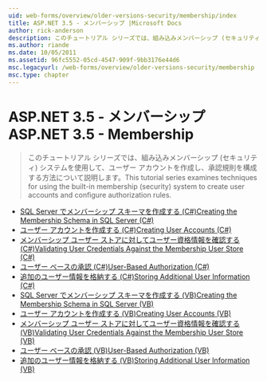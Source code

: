 ```yaml
---
uid: web-forms/overview/older-versions-security/membership/index
title: ASP.NET 3.5 - メンバーシップ |Microsoft Docs
author: rick-anderson
description: このチュートリアル シリーズでは、組み込みメンバーシップ (セキュリティ) システムを使用して、ユーザー アカウントを作成し、承認規則を構成する方法について説明します。
ms.author: riande
ms.date: 10/05/2011
ms.assetid: 96fc5552-05cd-4547-909f-9bb3176e44d6
msc.legacyurl: /web-forms/overview/older-versions-security/membership
msc.type: chapter
---
```

<a name="aspnet-35---membership"></a><span data-ttu-id="ad72d-103">ASP.NET 3.5 - メンバーシップ</span><span class="sxs-lookup"><span data-stu-id="ad72d-103">ASP.NET 3.5 - Membership</span></span>
====================
> <span data-ttu-id="ad72d-104">このチュートリアル シリーズでは、組み込みメンバーシップ (セキュリティ) システムを使用して、ユーザー アカウントを作成し、承認規則を構成する方法について説明します。</span><span class="sxs-lookup"><span data-stu-id="ad72d-104">This tutorial series examines techniques for using the built-in membership (security) system to create user accounts and configure authorization rules.</span></span>


- [<span data-ttu-id="ad72d-105">SQL Server でメンバーシップ スキーマを作成する (C#)</span><span class="sxs-lookup"><span data-stu-id="ad72d-105">Creating the Membership Schema in SQL Server (C#)</span></span>](creating-the-membership-schema-in-sql-server-cs.md)
- [<span data-ttu-id="ad72d-106">ユーザー アカウントを作成する (C#)</span><span class="sxs-lookup"><span data-stu-id="ad72d-106">Creating User Accounts (C#)</span></span>](creating-user-accounts-cs.md)
- [<span data-ttu-id="ad72d-107">メンバーシップ ユーザー ストアに対してユーザー資格情報を確認する (C#)</span><span class="sxs-lookup"><span data-stu-id="ad72d-107">Validating User Credentials Against the Membership User Store (C#)</span></span>](validating-user-credentials-against-the-membership-user-store-cs.md)
- [<span data-ttu-id="ad72d-108">ユーザー ベースの承認 (C#)</span><span class="sxs-lookup"><span data-stu-id="ad72d-108">User-Based Authorization (C#)</span></span>](user-based-authorization-cs.md)
- [<span data-ttu-id="ad72d-109">追加のユーザー情報を格納する (C#)</span><span class="sxs-lookup"><span data-stu-id="ad72d-109">Storing Additional User Information (C#)</span></span>](storing-additional-user-information-cs.md)
- [<span data-ttu-id="ad72d-110">SQL Server でメンバーシップ スキーマを作成する (VB)</span><span class="sxs-lookup"><span data-stu-id="ad72d-110">Creating the Membership Schema in SQL Server (VB)</span></span>](creating-the-membership-schema-in-sql-server-vb.md)
- [<span data-ttu-id="ad72d-111">ユーザー アカウントを作成する (VB)</span><span class="sxs-lookup"><span data-stu-id="ad72d-111">Creating User Accounts (VB)</span></span>](creating-user-accounts-vb.md)
- [<span data-ttu-id="ad72d-112">メンバーシップ ユーザー ストアに対してユーザー資格情報を確認する (VB)</span><span class="sxs-lookup"><span data-stu-id="ad72d-112">Validating User Credentials Against the Membership User Store (VB)</span></span>](validating-user-credentials-against-the-membership-user-store-vb.md)
- [<span data-ttu-id="ad72d-113">ユーザー ベースの承認 (VB)</span><span class="sxs-lookup"><span data-stu-id="ad72d-113">User-Based Authorization (VB)</span></span>](user-based-authorization-vb.md)
- [<span data-ttu-id="ad72d-114">追加のユーザー情報を格納する (VB)</span><span class="sxs-lookup"><span data-stu-id="ad72d-114">Storing Additional User Information (VB)</span></span>](storing-additional-user-information-vb.md)

